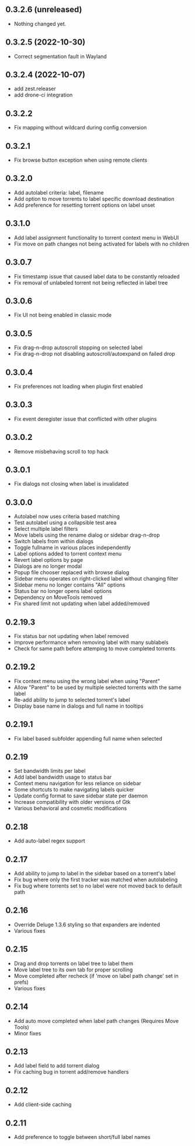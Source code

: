 ## 0.3.2.6 (unreleased)
- Nothing changed yet.

## 0.3.2.5 (2022-10-30)
- Correct segmentation fault in Wayland

## 0.3.2.4 (2022-10-07)
- add zest.releaser
- add drone-ci integration

## 0.3.2.2
- Fix mapping without wildcard during config conversion

## 0.3.2.1
- Fix browse button exception when using remote clients

## 0.3.2.0
- Add autolabel criteria: label, filename
- Add option to move torrents to label specific download destination
- Add preference for resetting torrent options on label unset

## 0.3.1.0
- Add label assignment functionality to torrent context menu in WebUI
- Fix move on path changes not being activated for labels with no children

## 0.3.0.7
- Fix timestamp issue that caused label data to be constantly reloaded
- Fix removal of unlabeled torrent not being reflected in label tree

## 0.3.0.6
- Fix UI not being enabled in classic mode

## 0.3.0.5
- Fix drag-n-drop autoscroll stopping on selected label
- Fix drag-n-drop not disabling autoscroll/autoexpand on failed drop

## 0.3.0.4
- Fix preferences not loading when plugin first enabled

## 0.3.0.3
- Fix event deregister issue that conflicted with other plugins

## 0.3.0.2
- Remove misbehaving scroll to top hack

## 0.3.0.1
- Fix dialogs not closing when label is invalidated

## 0.3.0.0
- Autolabel now uses criteria based matching
- Test autolabel using a collapsible test area
- Select multiple label filters
- Move labels using the rename dialog or sidebar drag-n-drop
- Switch labels from within dialogs
- Toggle fullname in various places independently
- Label options added to torrent context menu
- Revert label options by page
- Dialogs are no longer modal
- Popup file chooser replaced with browse dialog
- Sidebar menu operates on right-clicked label without changing filter
- Sidebar menu no longer contains "All" options
- Status bar no longer opens label options
- Dependency on MoveTools removed
- Fix shared limit not updating when label added/removed

## 0.2.19.3
- Fix status bar not updating when label removed
- Improve performance when removing label with many sublabels
- Check for same path before attemping to move completed torrents

## 0.2.19.2
- Fix context menu using the wrong label when using "Parent"
- Allow "Parent" to be used by multiple selected torrents with the same label
- Re-add ability to jump to selected torrent's label
- Display base name in dialogs and full name in tooltips

## 0.2.19.1
- Fix label based subfolder appending full name when selected

## 0.2.19
- Set bandwidth limits per label
- Add label bandwidth usage to status bar
- Context menu navigation for less reliance on sidebar
- Some shortcuts to make navigating labels quicker
- Update config format to save sidebar state per daemon
- Increase compatibility with older versions of Gtk
- Various behavioral and cosmetic modifications

## 0.2.18
- Add auto-label regex support

## 0.2.17
- Add ability to jump to label in the sidebar based on a torrent's label
- Fix bug where only the first tracker was matched when autolabeling
- Fix bug where torrents set to no label were not moved back to default path

## 0.2.16
- Override Deluge 1.3.6 styling so that expanders are indented
- Various fixes

## 0.2.15
- Drag and drop torrents on label tree to label them
- Move label tree to its own tab for proper scrolling
- Move completed after recheck (if 'move on label path change' set in prefs)
- Various fixes

## 0.2.14
- Add auto move completed when label path changes (Requires Move Tools)
- Minor fixes

## 0.2.13
- Add label field to add torrent dialog
- Fix caching bug in torrent add/remove handlers

## 0.2.12
- Add client-side caching

## 0.2.11
- Add preference to toggle between short/full label names
